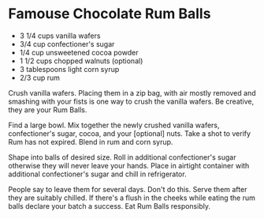 # Famouse Chocolate Rum Balls #

* 3 1/4 cups vanilla wafers
* 3/4 cup confectioner's sugar
* 1/4 cup unsweetened cocoa powder
* 1 1/2 cups chopped walnuts (optional)
* 3 tablespoons light corn syrup
* 2/3 cup rum

Crush vanilla wafers. Placing them in a zip bag, with air mostly removed and smashing with your fists is one way to crush the vanilla wafers. Be creative, they are your Rum Balls.

Find a large bowl. Mix together the newly crushed vanilla wafers, confectioner's sugar, cocoa, and your [optional] nuts. Take a shot to verify Rum has not expired. Blend in rum and corn syrup.

Shape into balls of desired size. Roll in additional confectioner's sugar otherwise they will never leave your hands. Place in airtight container with additional confectioner's sugar and chill in refrigerator. 

People say to leave them for several days. Don't do this. Serve them after they are suitably chilled. If there's a flush in the cheeks while eating the rum balls declare your batch a success. Eat Rum Balls responsibly. 

